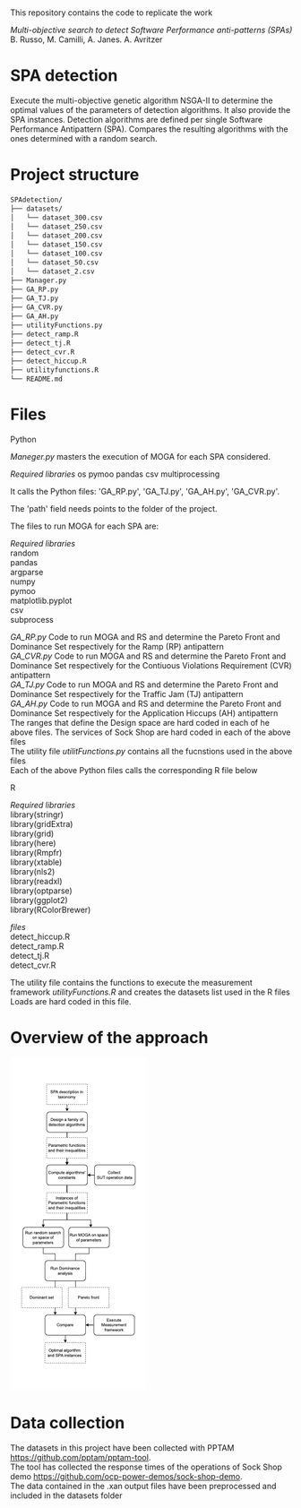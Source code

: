 
# 
This repository contains the code to replicate the work 

_Multi-objective search to detect Software Performance anti-patterns (SPAs)_ B. Russo, M. Camilli, A. Janes. A. Avritzer

# SPA detection
Execute the multi-objective genetic algorithm NSGA-II to determine the optimal values of the parameters of detection algorithms. It also provide the SPA instances. Detection algorithms are defined per single Software Performance Antipattern (SPA). Compares the resulting algorithms with the ones determined with a random search. 

# Project structure
```
SPAdetection/
├── datasets/ 
│   └── dataset_300.csv 
│   └── dataset_250.csv 
│   └── dataset_200.csv
│   └── dataset_150.csv
│   └── dataset_100.csv
│   └── dataset_50.csv
│   └── dataset_2.csv
├── Manager.py
├── GA_RP.py
├── GA_TJ.py
├── GA_CVR.py
├── GA_AH.py
├── utilityFunctions.py
├── detect_ramp.R
├── detect_tj.R
├── detect_cvr.R
├── detect_hiccup.R
├── utilityfunctions.R
└── README.md
```

# Files

Python

_Maneger.py_ masters the execution of MOGA for each SPA considered. 

_Required libraries_
os
pymoo
pandas
csv
multiprocessing

It calls the Python files: 
'GA_RP.py', 'GA_TJ.py', 'GA_AH.py', 'GA_CVR.py'. 

The 'path' field needs points to the folder of the project.

The files to run MOGA for each SPA are:

_Required libraries_  
random  
pandas   
argparse  
numpy  
pymoo  
matplotlib.pyplot  
csv  
subprocess  

_GA_RP.py_ Code to run MOGA and RS and determine the Pareto Front and Dominance Set respectively for the Ramp (RP) antipattern  
_GA_CVR.py_ Code to run MOGA and RS and determine the Pareto Front and Dominance Set respectively  for the Contiuous Violations Requirement (CVR) antipattern  
_GA_TJ.py_ Code to run MOGA and RS and determine the Pareto Front and Dominance Set respectively for the Traffic Jam (TJ) antipattern  
_GA_AH.py_ Code to run MOGA and RS and determine the Pareto Front and Dominance Set respectively for the Application Hiccups (AH) antipattern  
The ranges that define the Design space are hard coded in each of he above files. 
The services of Sock Shop are hard coded in each of the above files  
The utility file _utilitFunctions.py_ contains all the fucnstions used in the above files  
Each of the above Python files  calls the corresponding R file below  

R  

_Required libraries_  
library(stringr)  
library(gridExtra)  
library(grid)  
library(here)  
library(Rmpfr)  
library(xtable)  
library(nls2)  
library(readxl)  
library(optparse)  
library(ggplot2)  
library(RColorBrewer)  

_files_  
detect_hiccup.R  
detect_ramp.R  
detect_tj.R  
detect_cvr.R  

The utility file contains the functions to execute the measurement framework
_utilityFunctions.R_ and creates the datasets list used in the R files
Loads are hard coded in this file.  

# Overview of the approach  
![image](Approach.png)

# Data collection
The datasets in this project have been collected with PPTAM https://github.com/pptam/pptam-tool.  
The tool has collected the response times of the operations of Sock Shop demo https://github.com/ocp-power-demos/sock-shop-demo.  
The data contained in the .xan output files have been preprocessed and included in the datasets folder 

